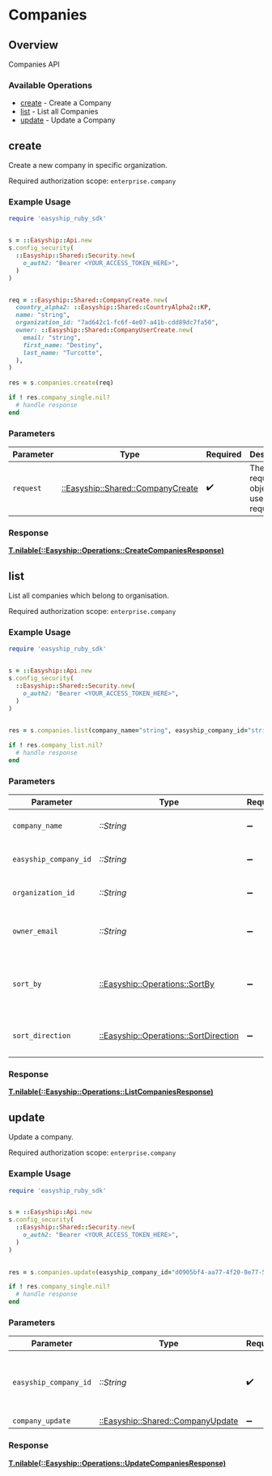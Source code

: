 # Companies


## Overview

Companies API

### Available Operations

* [create](#create) - Create a Company
* [list](#list) - List all Companies
* [update](#update) - Update a Company

## create

Create a new company in specific organization.

Required authorization scope: `enterprise.company`


### Example Usage

```ruby
require 'easyship_ruby_sdk'


s = ::Easyship::Api.new
s.config_security(
  ::Easyship::Shared::Security.new(
    o_auth2: "Bearer <YOUR_ACCESS_TOKEN_HERE>",
  )
)


req = ::Easyship::Shared::CompanyCreate.new(
  country_alpha2: ::Easyship::Shared::CountryAlpha2::KP,
  name: "string",
  organization_id: "7ad642c1-fc6f-4e07-a41b-cdd89dc7fa50",
  owner: ::Easyship::Shared::CompanyUserCreate.new(
    email: "string",
    first_name: "Destiny",
    last_name: "Turcotte",
  ),
)
    
res = s.companies.create(req)

if ! res.company_single.nil?
  # handle response
end

```

### Parameters

| Parameter                                                                 | Type                                                                      | Required                                                                  | Description                                                               |
| ------------------------------------------------------------------------- | ------------------------------------------------------------------------- | ------------------------------------------------------------------------- | ------------------------------------------------------------------------- |
| `request`                                                                 | [::Easyship::Shared::CompanyCreate](../../models/shared/companycreate.md) | :heavy_check_mark:                                                        | The request object to use for the request.                                |


### Response

**[T.nilable(::Easyship::Operations::CreateCompaniesResponse)](../../models/operations/createcompaniesresponse.md)**


## list

List all companies which belong to organisation.

Required authorization scope: `enterprise.company`


### Example Usage

```ruby
require 'easyship_ruby_sdk'


s = ::Easyship::Api.new
s.config_security(
  ::Easyship::Shared::Security.new(
    o_auth2: "Bearer <YOUR_ACCESS_TOKEN_HERE>",
  )
)

    
res = s.companies.list(company_name="string", easyship_company_id="string", organization_id="c184a429-302e-4aca-80db-f1718b882a50", owner_email="string", sort_by=::Easyship::Operations::SortBy::CREATED_AT, sort_direction=::Easyship::Operations::SortDirection::ASC)

if ! res.company_list.nil?
  # handle response
end

```

### Parameters

| Parameter                                                                         | Type                                                                              | Required                                                                          | Description                                                                       |
| --------------------------------------------------------------------------------- | --------------------------------------------------------------------------------- | --------------------------------------------------------------------------------- | --------------------------------------------------------------------------------- |
| `company_name`                                                                    | *::String*                                                                        | :heavy_minus_sign:                                                                | Filter by company name                                                            |
| `easyship_company_id`                                                             | *::String*                                                                        | :heavy_minus_sign:                                                                | Filter by Easyship company ID                                                     |
| `organization_id`                                                                 | *::String*                                                                        | :heavy_minus_sign:                                                                | Filter by organization ID                                                         |
| `owner_email`                                                                     | *::String*                                                                        | :heavy_minus_sign:                                                                | Filter by company owner's email                                                   |
| `sort_by`                                                                         | [::Easyship::Operations::SortBy](../../models/operations/sortby.md)               | :heavy_minus_sign:                                                                | Sort records by listed columns. Default: `created_at`                             |
| `sort_direction`                                                                  | [::Easyship::Operations::SortDirection](../../models/operations/sortdirection.md) | :heavy_minus_sign:                                                                | Set the sort direction. Default: `DESC`                                           |


### Response

**[T.nilable(::Easyship::Operations::ListCompaniesResponse)](../../models/operations/listcompaniesresponse.md)**


## update

Update a company.

Required authorization scope: `enterprise.company`


### Example Usage

```ruby
require 'easyship_ruby_sdk'


s = ::Easyship::Api.new
s.config_security(
  ::Easyship::Shared::Security.new(
    o_auth2: "Bearer <YOUR_ACCESS_TOKEN_HERE>",
  )
)

    
res = s.companies.update(easyship_company_id="d0905bf4-aa77-4f20-8e77-54c352acfe54", company_update=::Easyship::Shared::CompanyUpdate.new())

if ! res.company_single.nil?
  # handle response
end

```

### Parameters

| Parameter                                                                 | Type                                                                      | Required                                                                  | Description                                                               |
| ------------------------------------------------------------------------- | ------------------------------------------------------------------------- | ------------------------------------------------------------------------- | ------------------------------------------------------------------------- |
| `easyship_company_id`                                                     | *::String*                                                                | :heavy_check_mark:                                                        | Easyship company ID provided when creating the account                    |
| `company_update`                                                          | [::Easyship::Shared::CompanyUpdate](../../models/shared/companyupdate.md) | :heavy_minus_sign:                                                        | N/A                                                                       |


### Response

**[T.nilable(::Easyship::Operations::UpdateCompaniesResponse)](../../models/operations/updatecompaniesresponse.md)**

